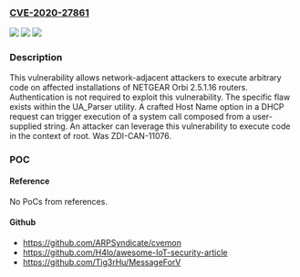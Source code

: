 ### [CVE-2020-27861](https://cve.mitre.org/cgi-bin/cvename.cgi?name=CVE-2020-27861)
![](https://img.shields.io/static/v1?label=Product&message=Orbi&color=blue)
![](https://img.shields.io/static/v1?label=Version&message=n%2Fa&color=blue)
![](https://img.shields.io/static/v1?label=Vulnerability&message=CWE-78%3A%20Improper%20Neutralization%20of%20Special%20Elements%20used%20in%20an%20OS%20Command%20('OS%20Command%20Injection')&color=brighgreen)

### Description

This vulnerability allows network-adjacent attackers to execute arbitrary code on affected installations of NETGEAR Orbi 2.5.1.16 routers. Authentication is not required to exploit this vulnerability. The specific flaw exists within the UA_Parser utility. A crafted Host Name option in a DHCP request can trigger execution of a system call composed from a user-supplied string. An attacker can leverage this vulnerability to execute code in the context of root. Was ZDI-CAN-11076.

### POC

#### Reference
No PoCs from references.

#### Github
- https://github.com/ARPSyndicate/cvemon
- https://github.com/H4lo/awesome-IoT-security-article
- https://github.com/Tig3rHu/MessageForV

